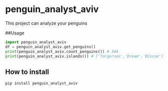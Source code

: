 # penguin_analyst_aviv

This project can analyze your penguins

##Usage
```python
import penguin_analyst_aviv
df = penguin_analyst_aviv.get_penguins()
print(penguin_analyst_aviv.count_penguins()) # 344
print(penguin_analyst_aviv.islands()) # ['Torgersen','Dream','Biscoe']
```

## How to install
```python
pip install penguin_analyst_aviv
```
